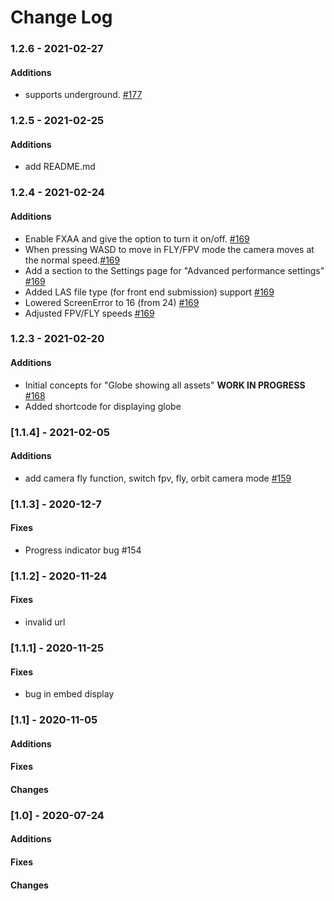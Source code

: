 # Change Log

### 1.2.6 - 2021-02-27
#### Additions
- supports underground. [#177](https://github.com/Construkted-Reality/construkted_reality/issues/177)

### 1.2.5 - 2021-02-25
#### Additions
- add README.md

### 1.2.4 - 2021-02-24
#### Additions
- Enable FXAA and give the option to turn it on/off. [#169](https://github.com/Construkted-Reality/construkted_reality/issues/169)
- When pressing WASD to move in FLY/FPV mode the camera moves at the normal speed.[#169](https://github.com/Construkted-Reality/construkted_reality/issues/169)
- Add a section to the Settings page for "Advanced performance settings" [#169](https://github.com/Construkted-Reality/construkted_reality/issues/169)
- Added LAS file type (for front end submission) support [#169](https://github.com/Construkted-Reality/construkted_reality/issues/169)
- Lowered ScreenError to 16 (from 24) [#169](https://github.com/Construkted-Reality/construkted_reality/issues/169)
- Adjusted FPV/FLY speeds [#169](https://github.com/Construkted-Reality/construkted_reality/issues/169)

### 1.2.3 - 2021-02-20
#### Additions
- Initial concepts for "Globe showing all assets" **WORK IN PROGRESS** [#168](https://github.com/Construkted-Reality/construkted_reality/issues/168) 
 - Added shortcode for displaying globe

### [1.1.4] - 2021-02-05

#### Additions
 - add camera fly function, switch fpv, fly, orbit camera mode [#159](https://github.com/Construkted-Reality/construkted_reality/issues/159)

### [1.1.3] - 2020-12-7

#### Fixes
 - Progress indicator bug #154

### [1.1.2] - 2020-11-24

#### Fixes
 - invalid url

### [1.1.1] - 2020-11-25

#### Fixes
 - bug in embed display

### [1.1] - 2020-11-05

#### Additions
#### Fixes
#### Changes

### [1.0] - 2020-07-24

#### Additions
#### Fixes
#### Changes
